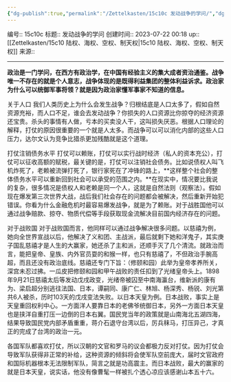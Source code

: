```yaml
---
{"dg-publish":true,"permalink":"/Zettelkasten/15c10c 发动战争的学问/","dgPassFrontmatter":true}
---
```


编号:: 15c10c
标题:: 发动战争的学问
创建时间:: 2023-07-22 00:18
up:: [[Zettelkasten/15c10 陆权、海权、空权、制天权\|15c10 陆权、海权、空权、制天权]]
来源:: 

---
**政治是一门学问，在西方有政治学，在中国有经验主义的集大成者资治通鉴。战争唯一不存在的就是个人意志，战争体现的是既得利益集团的整体利益诉求。政治家为什么可以统御军事将领？就是因为政治家懂军事家不知道的信息。**

关于人口
我们人类历史上为什么会发生战争？归根结底是人口太多了，假如自然资源充裕，而人口不足，谁会去发动战争？你损失的人口资源比你掠夺的经济资源还宝贵。杀头的事情有人做，亏本的买卖没人干，这叫损失厌恶。根据人口理论的解释，打仗的原因很重要的一个就是人太多。而战争可以可以消化内部的这些人口压力，达尔文认为竞争比猎杀更加残酷就是这个道理。

打仗注销债务水平
打仗可以赖账，打仗可以实行战时经济（私人的资本充公），打仗可以征收高额的赋税，最关键的是，打仗可以注销社会债务。比如说债权人叫飞机炸死了，老赖被流弹打死了，银行家死在了冲锋的路上，**这样整个社会的整体债务水平可以重新回到社会可以承受的范围之内。**在现实中，情况要比我说的复杂，很多情况是债权人和老赖是同一个人，这就是自然法则（观察法）。假如现在爆发第三次世界大战，战后我们社会存在的问题都会被解决，然后重新开始犯错误。你看为什么金融危机时最容易爆发战争，就是为了赖账。对于战胜国他可以通过战争赔款、掠夺、物质代偿等手段获取现金流解决目前国内经济存在的问题。

对于战败国
对于战败国而言，他同样可以通过战争解决很多问题。以慈禧为例，她向全世界宣战以后，他解决了义和团、主战派，最后就剩下她和洋鬼子，其实庚子国乱慈禧才是人生的大赢家，她还杀了主和派，还顺手灭了几个清流。就政治而言，能把皇帝、皇族、内外官员耍的和猴一样，也只有慈禧了，不但政治手腕高超，而且还没有政治底线。慈禧还专门下旨：（修颐和园）此举为皇帝孝养所关，深宫未忍过拂。一瓜皮把修颐和园和甲午战败的责任扣到了光绪皇帝头上。1898年9月21日慈禧太后等发动戊戌政变，光绪帝被囚至中南海瀛台，维新派的康有为、梁启超分别逃往法国、日本，谭嗣同、康广仁、林旭、杨深秀、杨锐、刘光第共6人被杀，历时103天的戊戌变法失败。以日本天皇为例。日本战败，事实上是天皇重回权利中心。一方面洋人要靠日本的老佛爷统御日本，另外一方面日本天皇也是挟洋自重打压一边倒的日本右翼。国民党当年的政策就是山南海北五湖四海，结果导致国民党内部矛盾重重，蒋介石退守台湾以后，厉兵秣马，打压异己，才真正的完成了台湾的政治一元。

各国军队都喜欢打仗，所以汉朝的文官和罗马的议会都极力反对打仗。因为打仗会导致军队获得非正常的补给，这种资源的倾斜将会使军队空前庞大，届时文官政府和国际机器根本无法限制军队，简言之就是功高震主。而日本战败，最大的赢家的就是日本天皇，说实话，他没有像曹髦一样被扎个透心凉应该感谢山本五十六。
